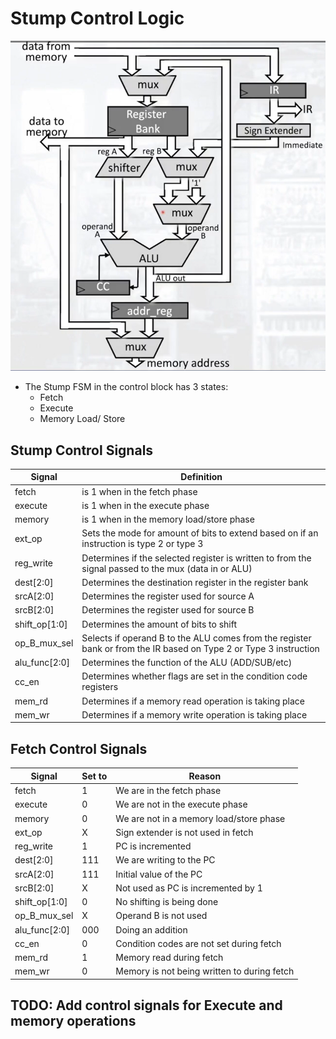 # Stump Control Logic

![Stump Datapath](../img/stump_datapath.png)

* The Stump FSM in the control block has 3 states:
    * Fetch
    * Execute
    * Memory Load/ Store

## Stump Control Signals

| Signal        | Definition                                                                                                        |
| ------------- | ----------------------------------------------------------------------------------------------------------------- |
| fetch         | is 1 when in the fetch phase                                                                                      |
| execute       | is 1 when in the execute phase                                                                                    |
| memory        | is 1 when in the memory load/store phase                                                                          |
| ext_op        | Sets the mode for amount of bits to extend based on if an instruction is type 2 or type 3                         |
| reg_write     | Determines if the selected register is written to from the signal passed to the mux (data in or ALU)              |
| dest[2:0]     | Determines the destination register in the register bank                                                          |
| srcA[2:0]     | Determines the register used for source A                                                                         |
| srcB[2:0]     | Determines the register used for source B                                                                         |
| shift_op[1:0] | Determines the amount of bits to shift                                                                            |
| op_B_mux_sel  | Selects if operand B to the ALU comes from the register bank or from the IR based on Type 2 or Type 3 instruction |
| alu_func[2:0] | Determines the function of the ALU (ADD/SUB/etc)                                                                  |
| cc_en         | Determines whether flags are set in the condition code registers                                                  |
| mem_rd        | Determines if a memory read operation is taking place                                                             |
| mem_wr        | Determines if a memory write operation is taking place                                                            |

## Fetch Control Signals

| Signal        | Set to | Reason                                      |
| ------------- | ------ | ------------------------------------------- |
| fetch         | 1      | We are in the fetch phase                   |
| execute       | 0      | We are not in the execute phase             |
| memory        | 0      | We are not in a memory load/store phase     |
| ext_op        | X      | Sign extender is not used in fetch          |
| reg_write     | 1      | PC is incremented                           |
| dest[2:0]     | 111    | We are writing to the PC                    |
| srcA[2:0]     | 111    | Initial value of the PC                     |
| srcB[2:0]     | X      | Not used as PC is incremented by 1          |
| shift_op[1:0] | 0      | No shifting is being done                   |
| op_B_mux_sel  | X      | Operand B is not used                       |
| alu_func[2:0] | 000    | Doing an addition                           |
| cc_en         | 0      | Condition codes are not set during fetch    |
| mem_rd        | 1      | Memory read during fetch                    |
| mem_wr        | 0      | Memory is not being written to during fetch |

## TODO: Add control signals for Execute and memory operations
